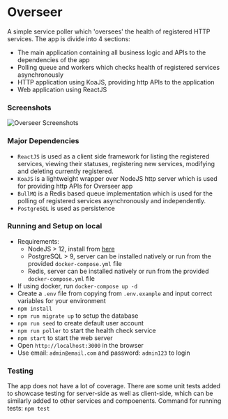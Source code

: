 # Overseer
A simple service poller which 'oversees' the health of registered HTTP services.
The app is divide into 4 sections:
- The main application containing all business logic and APIs to the dependencies of the app
- Polling queue and workers which checks health of registered services asynchronously
- HTTP application using KoaJS, providing http APIs to the application
- Web application using ReactJS

### Screenshots
![Overseer Screenshots](https://user-images.githubusercontent.com/10628635/105246290-52981f80-5b73-11eb-9b08-da9cdf037ad0.png "Overseer Screenshots")


### Major Dependencies
- `ReactJS` is used as a client side framework for listing the registered services, viewing their statuses, registering new services, modifying and deleting currently registered.
- `KoaJS` is a lightweight wrapper over NodeJS http server which is used for providing http APIs for Overseer app
- `BullMQ` is a Redis based queue implementation which is used for the polling of registered services asynchronously and independently.
- `PostgreSQL` is used as persistence


### Running and Setup on local
- Requirements:
    - NodeJS > 12, install from [here](https://nodejs.org/en/download/)
    - PostgreSQL > 9, server can be installed natively or run from the provided `docker-compose.yml` file
    - Redis, server can be installed natively or run from the provided `docker-compose.yml` file
- If using docker, run `docker-compose up -d`
- Create a `.env` file from copying from `.env.example` and input correct variables for your environment
- `npm install`
- `npm run migrate up` to setup the database
- `npm run seed` to create default user account
- `npm run poller` to start the health check service
- `npm start` to start the web server
- Open `http://localhost:3000` in the browser
- Use email: `admin@email.com` and password: `admin123` to login


### Testing
The app does not have a lot of coverage. There are some unit tests added to showcase testing for server-side as well as client-side, which can be similarly added to other services and compoenents.
Command for running tests: `npm test`
